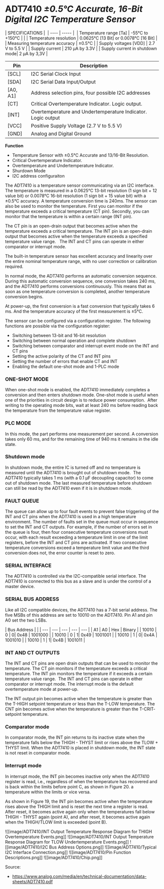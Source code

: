 # ADT7410 _±0.5°C Accurate, 16-Bit Digital I2C Temperature Sensor_

| SPECIFICATIONS | 
| ---- | ----- | 
| Temperature range [Ta] | -55°C to +150°C | |
| Temperature resolution | 0.0625°C [13 Bit] or 0.0078°C [16 Bit] |
| Measuring temperature accuracy | ±0.5°C |
| Supply voltages [VDD] | 2.7 V to 5.5 V |
| Supply current | 210 μA by 3.3V |
| Supply current in shutdown mode| 2 μA by 3,3V |

| Pin | Description |
| --- | --- |
| [SCL] | I2C Serial Clock Input |
| [SDA] | I2C Serial Data Input/Output |
| [A0, A1] | Address selection pins, four possible I2C addresses |
| [CT] | Critical Overtemperature Indicator. Logic output. |
| [INT] | Overtemperature and Undertemperature Indicator. Logic output | 
| [VCC] | Positive Supply Voltage (2.7 V to 5.5 V) |
| [GND] | Analog and Digital Ground |

**Function**
- Temperature Sensor with ±0.5°C Accurate and 13/16-Bit Resolution. 
- Critical Overtemperature Indicator.
- Overtemperature and Undertemperature Indicator.
- Shurdown Mode
- I2C address configuraiton


The ADT7410 is a temperature sensor communicating via an I2C interface. The temperature is measured in a 0.0625°C 13-bit resolution (1 sign bit + 12 value bit) or 0.0078°C 16-bit resolution (1 sign bit + 15 value bit) with a ±0.5°C accuracy. A temperature conversion time is 240ms.
The sensor can also be used to monitor the temperature. First you can monitor if the temperature exceeds a critical temperature (CT pin). Secondly, you can monitor that the temperature is within a certain range (INT pin).

The CT pin is an open-drain output that becomes active when the temperature exceeds a critical temperature.  The INT pin is an open-drain output that becomes active when the temperature exceeds a specified temperature value range.   The INT and CT pins can operate in either comparator or interrupt mode.  

The built-in temperature sensor has excellent accuracy and linearity over the entire nominal temperature range, with no user correction or calibration required.

In normal mode, the ADT7410 performs an automatic conversion sequence. During this automatic conversion sequence, one conversion takes 240 ms, and the ADT7410 performs conversions continuously. This means that as soon as one temperature conversion is completed, another temperature conversion begins.  

At power-up, the first conversion is a fast conversion that typically takes 6 ms. And the temperature accuracy of the first measurement is ±5°C.

The sensor can be configured via a configuration register. The following functions are possible via the configuration register:
- Switching between 13-bit and 16-bit resolution  
- Switching between normal operation and complete shutdown  
- Switching between comparator and interrupt event mode on the INT and CT pins  
- Setting the active polarity of the CT and INT pins 
- Setting the number of errors that enable CT and INT  
- Enabling the default one-shot mode and 1-PLC mode  


### ONE-SHOT MODE  
When one-shot mode is enabled, the ADT7410 immediately completes a conversion and then enters shutdown mode. One-shot mode is useful when one of the priorities in circuit design is to reduce power consumption.  After writing to the operating mode bits, wait at least 240 ms before reading back the temperature from the temperature value register. 

### PLC MODE
In this mode, the part performs one measurement per second. A conversion takes only 60 ms, and for the remaining time of 940 ms it remains in the idle state. 

### Shutdown mode 
In shutdown mode, the entire IC is turned off and no temperature is measured until the ADT7410 is brought out of shutdown mode.  The ADT7410 typically takes 1 ms (with a 0.1 μF decoupling capacitor) to come out of shutdown mode. The last measured temperature before shutdown can still be read by the ADT7410 even if it is in shutdown mode. 

### FAULT QUEUE
The queue can allow up to four fault events to prevent false triggering of the INT and CT pins when the ADT7410 is used in a high temperature environment. The number of faults set in the queue must occur in sequence to set the INT and CT outputs. For example, if the number of errors set in the queue is four, then four consecutive temperature conversions must occur, with each result exceeding a temperature limit in one of the limit registers, before the INT and CT pins are activated. If two consecutive temperature conversions exceed a temperature limit value and the third conversion does not, the error counter is reset to zero.

### SERIAL INTERFACE
The ADT7410 is controlled via the I2C-compatible serial interface. The ADT7410 is connected to this bus as a slave and is under the control of a master device.  

### SERIAL BUS ADDRESS  
Like all I2C compatible devices, the ADT7410 has a 7-bit serial address. The five MSBs of this address are set to 10010 on the ADT7410. Pin A1 and pin A0 set the two LSBs.

| Bus Address | |
| --- | --- | --- | --- | --- |
| A1 | A0 | Hex | Binary |
| 10010 | 0 | 0| 0x48 | 1001000 |
| 10010 | 0 | 1| 0x49 | 1001001 |
| 10010 | 1 | 0| 0x4A | 1001010 |
| 10010 | 1 | 1| 0x4B | 1001011 |

### INT AND CT OUTPUTS  
The INT and CT pins are open drain outputs that can be used to monitor the temperature. The CT pin monitors if the temperature exceeds a critical temperature.  The INT pin monitors the temperature if it exceeds a certain temperature value range.  The INT and CT pins can operate in either comparator or interrupt mode.  The interrupt mode is the default overtemperature mode at power-up.

The INT output pin becomes active when the temperature is greater than the T-HIGH setpoint temperature or less than the T-LOW temperature. 
The CNT pin becomes active when the temperature is greater than the T-CRIT- setpoint temperature.

### Comparator mode  
In comparator mode, the INT pin returns to its inactive state when the temperature falls below the THIGH - THYST limit or rises above the TLOW + THYST limit. When the ADT7410 is placed in shutdown mode, the INT state is not reset in comparator mode.  

### Interrupt mode  
In interrupt mode, the INT pin becomes inactive only when the ADT7410 register is read, i.e., regardless of when the temperature has recovered and is back within the limits before point C, as shown in Figure 20. a temperature within the limits or vice versa.  

As shown in Figure 19, the INT pin becomes active when the temperature rises above the THIGH limit and is reset the next time a register is read. After reset, it becomes active again only when the temperatures fall below THIGH - THYST again (point A), and after reset, it becomes active again when the THIGH/TLOW limit is exceeded (point B). 

![[image/ADT7410/INT Output Temperature Response Diagram for THIGH Overtemperature Events.png]]
![[image/ADT7410/INT Output Temperature Response Diagram for TLOW Undertemperature Events.png]]
![[image/ADT7410/I2C Bus Address Options.png]]
![[image/ADT7410/Typical I2C Interface Connection.png]]
![[image/ADT7410/Pin Function Descriptions.png]]
![[image/ADT7410/Chip.png]]

Source:
- https://www.analog.com/media/en/technical-documentation/data-sheets/ADT7410.pdf
